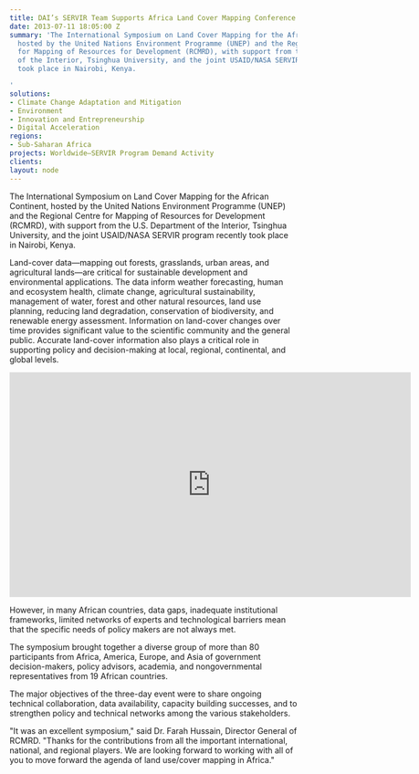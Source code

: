 ```yaml
---
title: DAI’s SERVIR Team Supports Africa Land Cover Mapping Conference
date: 2013-07-11 18:05:00 Z
summary: 'The International Symposium on Land Cover Mapping for the African Continent,
  hosted by the United Nations Environment Programme (UNEP) and the Regional Centre
  for Mapping of Resources for Development (RCMRD), with support from the U.S. Department
  of the Interior, Tsinghua University, and the joint USAID/NASA SERVIR program recently
  took place in Nairobi, Kenya.

'
solutions:
- Climate Change Adaptation and Mitigation
- Environment
- Innovation and Entrepreneurship
- Digital Acceleration
regions:
- Sub-Saharan Africa
projects: Worldwide—SERVIR Program Demand Activity
clients: 
layout: node
---
```


The International Symposium on Land Cover Mapping for the African Continent, hosted by the United Nations Environment Programme (UNEP) and the Regional Centre for Mapping of Resources for Development (RCMRD), with support from the U.S. Department of the Interior, Tsinghua University, and the joint USAID/NASA SERVIR program recently took place in Nairobi, Kenya. 

Land-cover data—mapping out forests, grasslands, urban areas, and agricultural lands—are critical for sustainable development and environmental applications. The data inform weather forecasting, human and ecosystem health, climate change, agricultural sustainability, management of water, forest and other natural resources, land use planning, reducing land degradation, conservation of biodiversity, and renewable energy assessment. Information on land-cover changes over time provides significant value to the scientific community and the general public. Accurate land-cover information also plays a critical role in supporting policy and decision-making at local, regional, continental, and global levels.

<iframe src="https://www.flickr.com/photos/daiglobal/9262087933/in/set-72157634592969463/player/" width="703" height="394" frameborder="0" allowfullscreen="" webkitallowfullscreen="" mozallowfullscreen="" oallowfullscreen="" msallowfullscreen=""></iframe>

However, in many African countries, data gaps, inadequate institutional frameworks, limited networks of experts and technological barriers mean that the specific needs of policy makers are not always met.

The symposium brought together a diverse group of more than 80 participants from Africa, America, Europe, and Asia of government decision-makers, policy advisors, academia, and nongovernmental representatives from 19 African countries.   

The major objectives of the three-day event were to share ongoing technical collaboration, data availability, capacity building successes, and to strengthen policy and technical networks among the various stakeholders.

"It was an excellent symposium," said Dr. Farah Hussain, Director General of RCMRD. "Thanks for the contributions from all the important international, national, and regional players. We are looking forward to working with all of you to move forward the agenda of land use/cover mapping in Africa."

[1]: /our-work/projects/worldwide-servir-program-demand-activity
